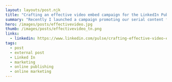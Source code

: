 ```yaml
---
layout: layouts/post.njk
title: "Crafting an effective video embed campaign for the LinkedIn Publishing Platform"
summary: "Recently I launched a campaign promoting our serial content for LinkedIn learning which attained a large number of plays, shares and clickthroughs, so I wanted to share some of the things that worked well within our publishing platform."
hero: /images/posts/effectivevideo.jpg
thumb: /images/posts/effectivevideo_tn.png
links:
  - linkedin: https://www.linkedin.com/pulse/crafting-effective-video-embed-campaign-linkedin-ray-villalobos
tags:
  - post
  - external post
  - Linked In
  - marketing
  - online publishing
  - online marketing
---
```


